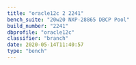 ```yaml
---
title: "oracle12c 2 2241"
bench_suite: "20w20 NXP-28865 DBCP Pool"
build_number: "2241"
dbprofile: "oracle12c"
classifier: "branch"
date: 2020-05-14T11:40:57
type: "bench"
---
```

